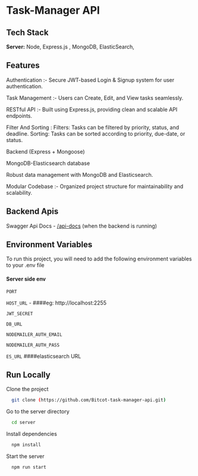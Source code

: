 
# Task-Manager API


## Tech Stack


**Server:** Node, Express.js , MongoDB, ElasticSearch, 


## Features

 Authentication :-
Secure JWT-based Login & Signup system for user authentication.

 Task Management :-
Users can Create, Edit, and View tasks seamlessly.

 RESTful API :- 
Built using Express.js, providing clean and scalable API endpoints.

Filter And Sorting :
Filters: Tasks can be filtered by priority, status, and deadline.
Sorting: Tasks can be sorted according to priority, due-date, or status.


Backend (Express + Mongoose)

MongoDB-Elasticsearch database

Robust data management with MongoDB and Elasticsearch.

 Modular Codebase :-
Organized project structure for maintainability and scalability.

 
## Backend Apis

Swagger Api Docs - [/api-docs](http://localhost:2255/api-docs/) (when the backend is running)

## Environment Variables

To run this project, you will need to add the following environment variables to your .env file

#### Server side env

`PORT`

`HOST_URL` - 
####eg: http://localhost:2255

`JWT_SECRET`

`DB_URL`

`NODEMAILER_AUTH_EMAIL`

`NODEMAILER_AUTH_PASS`

`ES_URL` 
####elasticsearch URL

## Run Locally

Clone the project

```bash
  git clone (https://github.com/Bitcot-task-manager-api.git)
```

Go to the server directory

```bash
  cd server
```

Install dependencies

```bash
  npm install
```

Start the server

```bash
  npm run start
```







